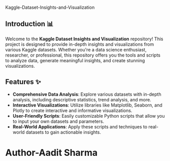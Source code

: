  Kaggle-Dataset-Insights-and-Visualization

## Introduction 📊

Welcome to the **Kaggle Dataset Insights and Visualization** repository! This project is designed to provide in-depth insights and visualizations from various Kaggle datasets. Whether you're a data science enthusiast, researcher, or professional, this repository offers you the tools and scripts to analyze data, generate meaningful insights, and create stunning visualizations.

## Features ✨

- **Comprehensive Data Analysis**: Explore various datasets with in-depth analysis, including descriptive statistics, trend analysis, and more.
- **Interactive Visualizations**: Utilize libraries like Matplotlib, Seaborn, and Plotly to create interactive and informative visualizations.
- **User-Friendly Scripts**: Easily customizable Python scripts that allow you to input your own datasets and parameters.
- **Real-World Applications**: Apply these scripts and techniques to real-world datasets to gain actionable insights.

<h1>Author-Aadit Sharma</h1>
